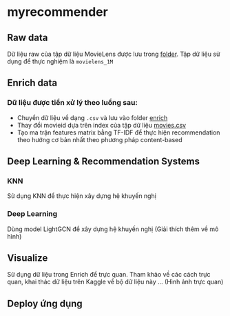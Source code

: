# myrecommender
## Raw data
Dữ liệu raw của tập dữ liệu MovieLens được lưu trong [folder](data). Tập dữ liệu sử dụng để thực nghiệm là `movielens_1M`

## Enrich data
### Dữ liệu được tiền xử lý theo luồng sau:
- Chuyển dữ liệu về dạng `.csv` và lưu vào folder [enrich](enrich)
- Thay đổi movieid dựa trên index của tập dữ liệu [movies.csv](enrich\movies.csv)
- Tạo ma trận features matrix bằng TF-IDF để thực hiện recommendation theo hướng cơ bản nhất theo phương pháp content-based

## Deep Learning & Recommendation Systems
### KNN
Sử dụng KNN để thực hiện xây dựng hệ khuyến nghị

### Deep Learning
Dùng model LightGCN để xây dựng hệ khuyến nghị
(Giải thích thêm về mô hình)

## Visualize
Sử dụng dữ liệu trong Enrich để trực quan. Tham khảo về các cách trực quan, khai thác dữ liệu trên Kaggle về bộ dữ liệu này
... (Hình ảnh trực quan)


## Deploy ứng dụng

